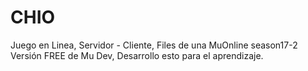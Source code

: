 # CHIO
Juego en Linea, Servidor - Cliente, Files de una MuOnline season17-2 Versión  FREE de Mu Dev, Desarrollo esto para el aprendizaje.
